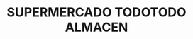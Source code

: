 ---
title: "SUPERMERCADO TODOTODO ALMACEN"
url: /aduna/supermercado-todotodo-almacen/
shop: supermercado
---